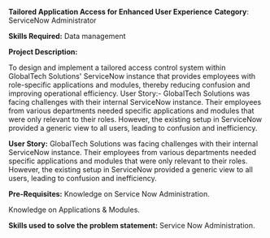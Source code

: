 **Tailored Application Access for Enhanced User Experience**
**Category**: ServiceNow Administrator

**Skills Required:**
Data management

**Project Description:**

To design and implement a tailored access control system within GlobalTech Solutions' ServiceNow instance that provides employees with role-specific applications and modules, thereby reducing confusion and improving operational efficiency.
User Story:-
GlobalTech Solutions was facing challenges with their internal ServiceNow instance. Their employees from various departments needed specific applications and modules that were only relevant to their roles. However, the existing setup in ServiceNow provided a generic view to all users, leading to confusion and inefficiency.

**User Story:**
GlobalTech Solutions was facing challenges with their internal ServiceNow instance. Their employees from various departments needed specific applications and modules that were only relevant to their roles. However, the existing setup in ServiceNow provided a generic view to all users, leading to confusion and inefficiency.

**Pre-Requisites:**
Knowledge on Service Now Administration.

Knowledge on Applications & Modules.

**Skills used to solve the problem statement:**
Service Now Administration.
